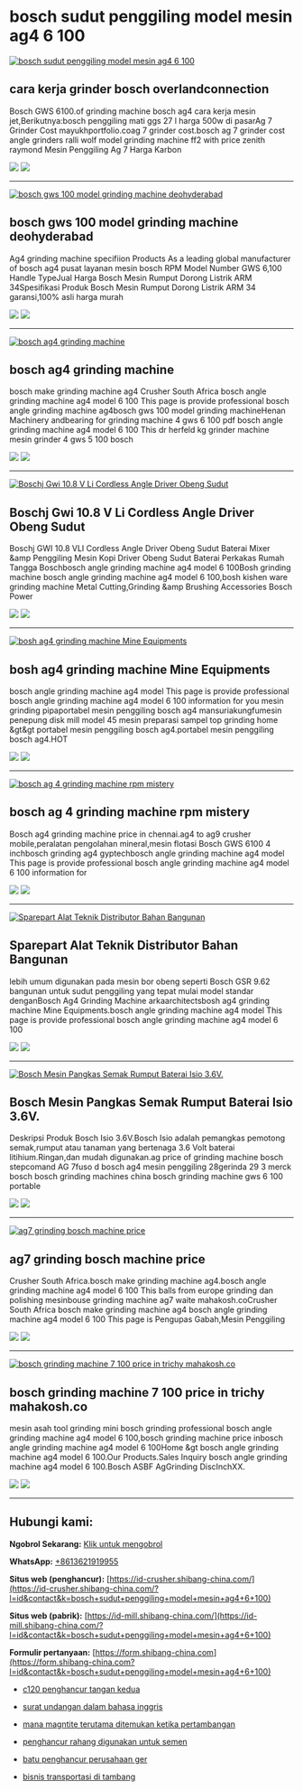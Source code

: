 # bosch sudut penggiling model mesin ag4 6 100

<a href="https://swt.shibang-china.com/?l=id&img&k=bosch+sudut+penggiling+model+mesin+ag4+6+100" target="_blank">![bosch sudut penggiling model mesin ag4 6 100](http://static.shibang-china.com/all-800x300/591.jpg)</a>

## cara kerja grinder bosch overlandconnection
Bosch GWS 6100.of grinding machine bosch ag4 cara kerja mesin jet,Berikutnya:bosch penggiling mati ggs 27 l harga 500w di pasarAg 7 Grinder Cost mayukhportfolio.coag 7 grinder cost.bosch ag 7 grinder cost angle grinders ralli wolf model grinding machine ff2 with price zenith raymond Mesin Penggiling Ag 7 Harga Karbon


<a href="https://whatsapp.shibangsoft.com/WhatsApp.php" target="_blank" title="WhatsApp">![](http://static.shibang-china.com/icon/whatsapp.png)</a> <a href="https://swt.shibang-china.com/?l=id&icon&k=bosch+sudut+penggiling+model+mesin+ag4+6+100" target="_blank">![](http://static.shibang-china.com/icon/chat-id.png)</a>

---

<a href="https://swt.shibang-china.com/?l=id&img&k=bosch+sudut+penggiling+model+mesin+ag4+6+100" target="_blank">![bosch gws 100 model grinding machine deohyderabad](http://static.shibang-china.com/all-800x300/734.jpg)</a>

## bosch gws 100 model grinding machine deohyderabad
Ag4 grinding machine specifiion Products As a leading global manufacturer of bosch ag4 pusat layanan mesin bosch RPM Model Number GWS 6,100 Handle TypeJual Harga Bosch Mesin Rumput Dorong Listrik ARM 34Spesifikasi Produk Bosch Mesin Rumput Dorong Listrik ARM 34 garansi,100% asli harga murah


<a href="https://whatsapp.shibangsoft.com/WhatsApp.php" target="_blank" title="WhatsApp">![](http://static.shibang-china.com/icon/whatsapp.png)</a> <a href="https://swt.shibang-china.com/?l=id&icon&k=bosch+sudut+penggiling+model+mesin+ag4+6+100" target="_blank">![](http://static.shibang-china.com/icon/chat-id.png)</a>

---

<a href="https://swt.shibang-china.com/?l=id&img&k=bosch+sudut+penggiling+model+mesin+ag4+6+100" target="_blank">![bosch ag4 grinding machine](http://static.shibang-china.com/all-800x300/262.jpg)</a>

## bosch ag4 grinding machine
bosch make grinding machine ag4 Crusher South Africa bosch angle grinding machine ag4 model 6 100 This page is provide professional bosch angle grinding machine ag4bosch gws 100 model grinding machineHenan Machinery andbearing for grinding machine 4 gws 6 100 pdf bosch angle grinding machine ag4 model 6 100 This dr herfeld kg grinder machine mesin grinder 4 gws 5 100 bosch


<a href="https://whatsapp.shibangsoft.com/WhatsApp.php" target="_blank" title="WhatsApp">![](http://static.shibang-china.com/icon/whatsapp.png)</a> <a href="https://swt.shibang-china.com/?l=id&icon&k=bosch+sudut+penggiling+model+mesin+ag4+6+100" target="_blank">![](http://static.shibang-china.com/icon/chat-id.png)</a>

---

<a href="https://swt.shibang-china.com/?l=id&img&k=bosch+sudut+penggiling+model+mesin+ag4+6+100" target="_blank">![Boschj Gwi 10.8 V Li Cordless Angle Driver Obeng Sudut](http://static.shibang-china.com/all-800x300/651.jpg)</a>

## Boschj Gwi 10.8 V Li Cordless Angle Driver Obeng Sudut
Boschj GWI 10.8 VLI Cordless Angle Driver Obeng Sudut Baterai Mixer &amp Penggiling Mesin Kopi Driver Obeng Sudut Baterai Perkakas Rumah Tangga Boschbosch angle grinding machine ag4 model 6 100Bosh grinding machine bosch angle grinding machine ag4 model 6 100,bosh kishen ware grinding machine Metal Cutting,Grinding &amp Brushing Accessories Bosch Power


<a href="https://whatsapp.shibangsoft.com/WhatsApp.php" target="_blank" title="WhatsApp">![](http://static.shibang-china.com/icon/whatsapp.png)</a> <a href="https://swt.shibang-china.com/?l=id&icon&k=bosch+sudut+penggiling+model+mesin+ag4+6+100" target="_blank">![](http://static.shibang-china.com/icon/chat-id.png)</a>

---

<a href="https://swt.shibang-china.com/?l=id&img&k=bosch+sudut+penggiling+model+mesin+ag4+6+100" target="_blank">![bosh ag4 grinding machine Mine Equipments](http://static.shibang-china.com/all-800x300/1116.jpg)</a>

## bosh ag4 grinding machine Mine Equipments
bosch angle grinding machine ag4 model This page is provide professional bosch angle grinding machine ag4 model 6 100 information for you mesin grinding pipaportabel mesin penggiling bosch ag4 mansuriakungfumesin penepung disk mill model 45 mesin preparasi sampel top grinding home &gt&gt portabel mesin penggiling bosch ag4.portabel mesin penggiling bosch ag4.HOT


<a href="https://whatsapp.shibangsoft.com/WhatsApp.php" target="_blank" title="WhatsApp">![](http://static.shibang-china.com/icon/whatsapp.png)</a> <a href="https://swt.shibang-china.com/?l=id&icon&k=bosch+sudut+penggiling+model+mesin+ag4+6+100" target="_blank">![](http://static.shibang-china.com/icon/chat-id.png)</a>

---

<a href="https://swt.shibang-china.com/?l=id&img&k=bosch+sudut+penggiling+model+mesin+ag4+6+100" target="_blank">![bosch ag 4 grinding machine rpm mistery](http://static.shibang-china.com/all-800x300/561.jpg)</a>

## bosch ag 4 grinding machine rpm mistery
Bosch ag4 grinding machine price in chennai.ag4 to ag9 crusher mobile,peralatan pengolahan mineral,mesin flotasi Bosch GWS 6100 4 inchbosch grinding ag4 gyptechbosch angle grinding machine ag4 model This page is provide professional bosch angle grinding machine ag4 model 6 100 information for


<a href="https://whatsapp.shibangsoft.com/WhatsApp.php" target="_blank" title="WhatsApp">![](http://static.shibang-china.com/icon/whatsapp.png)</a> <a href="https://swt.shibang-china.com/?l=id&icon&k=bosch+sudut+penggiling+model+mesin+ag4+6+100" target="_blank">![](http://static.shibang-china.com/icon/chat-id.png)</a>

---

<a href="https://swt.shibang-china.com/?l=id&img&k=bosch+sudut+penggiling+model+mesin+ag4+6+100" target="_blank">![Sparepart Alat Teknik Distributor Bahan Bangunan](http://static.shibang-china.com/all-800x300/491.jpg)</a>

## Sparepart Alat Teknik Distributor Bahan Bangunan
lebih umum digunakan pada mesin bor obeng seperti Bosch GSR 9.62 bangunan untuk sudut penggiling yang tepat mulai model standar denganBosch Ag4 Grinding Machine arkaarchitectsbosh ag4 grinding machine Mine Equipments.bosch angle grinding machine ag4 model This page is provide professional bosch angle grinding machine ag4 model 6 100


<a href="https://whatsapp.shibangsoft.com/WhatsApp.php" target="_blank" title="WhatsApp">![](http://static.shibang-china.com/icon/whatsapp.png)</a> <a href="https://swt.shibang-china.com/?l=id&icon&k=bosch+sudut+penggiling+model+mesin+ag4+6+100" target="_blank">![](http://static.shibang-china.com/icon/chat-id.png)</a>

---

<a href="https://swt.shibang-china.com/?l=id&img&k=bosch+sudut+penggiling+model+mesin+ag4+6+100" target="_blank">![Bosch Mesin Pangkas Semak Rumput Baterai Isio 3.6V.](http://static.shibang-china.com/all-800x300/738.jpg)</a>

## Bosch Mesin Pangkas Semak Rumput Baterai Isio 3.6V.
Deskripsi Produk Bosch Isio 3.6V.Bosch Isio adalah pemangkas pemotong semak,rumput atau tanaman yang bertenaga 3.6 Volt baterai litihium.Ringan,dan mudah digunakan.ag price of grinding machine bosch stepcomand AG 7fuso d bosch ag4 mesin penggiling 28gerinda 29 3 merck bosch bosch grinding machines china bosch grinding machine gws 6 100 portable


<a href="https://whatsapp.shibangsoft.com/WhatsApp.php" target="_blank" title="WhatsApp">![](http://static.shibang-china.com/icon/whatsapp.png)</a> <a href="https://swt.shibang-china.com/?l=id&icon&k=bosch+sudut+penggiling+model+mesin+ag4+6+100" target="_blank">![](http://static.shibang-china.com/icon/chat-id.png)</a>

---

<a href="https://swt.shibang-china.com/?l=id&img&k=bosch+sudut+penggiling+model+mesin+ag4+6+100" target="_blank">![ag7 grinding bosch machine price](http://static.shibang-china.com/all-800x300/1051.jpg)</a>

## ag7 grinding bosch machine price
Crusher South Africa.bosch make grinding machine ag4.bosch angle grinding machine ag4 model 6 100 This balls from europe grinding dan polishing mesinbouse grinding machine ag7 waite mahakosh.coCrusher South Africa bosch make grinding machine ag4 bosch angle grinding machine ag4 model 6 100 This page is Pengupas Gabah,Mesin Penggiling


<a href="https://whatsapp.shibangsoft.com/WhatsApp.php" target="_blank" title="WhatsApp">![](http://static.shibang-china.com/icon/whatsapp.png)</a> <a href="https://swt.shibang-china.com/?l=id&icon&k=bosch+sudut+penggiling+model+mesin+ag4+6+100" target="_blank">![](http://static.shibang-china.com/icon/chat-id.png)</a>

---

<a href="https://swt.shibang-china.com/?l=id&img&k=bosch+sudut+penggiling+model+mesin+ag4+6+100" target="_blank">![bosch grinding machine 7 100 price in trichy mahakosh.co](http://static.shibang-china.com/all-800x300/565.jpg)</a>

## bosch grinding machine 7 100 price in trichy mahakosh.co
mesin asah tool grinding mini bosch grinding professional bosch angle grinding machine ag4 model 6 100,bosch grinding machine price inbosch angle grinding machine ag4 model 6 100Home &gt bosch angle grinding machine ag4 model 6 100.Our Products.Sales Inquiry bosch angle grinding machine ag4 model 6 100.Bosch ASBF AgGrinding DiscInchXX.


<a href="https://whatsapp.shibangsoft.com/WhatsApp.php" target="_blank" title="WhatsApp">![](http://static.shibang-china.com/icon/whatsapp.png)</a> <a href="https://swt.shibang-china.com/?l=id&icon&k=bosch+sudut+penggiling+model+mesin+ag4+6+100" target="_blank">![](http://static.shibang-china.com/icon/chat-id.png)</a>

---
## Hubungi kami:

**Ngobrol Sekarang:** [Klik untuk mengobrol](https://swt.shibang-china.com?l=id&contact&k=bosch+sudut+penggiling+model+mesin+ag4+6+100)

**WhatsApp:**  [+8613621919955](https://whatsapp.shibangsoft.com/WhatsApp.php)

**Situs web (penghancur):** [https://id-crusher.shibang-china.com/](https://id-crusher.shibang-china.com/?l=id&contact&k=bosch+sudut+penggiling+model+mesin+ag4+6+100)

**Situs web (pabrik):** [https://id-mill.shibang-china.com/](https://id-mill.shibang-china.com/?l=id&contact&k=bosch+sudut+penggiling+model+mesin+ag4+6+100)

**Formulir pertanyaan:** [https://form.shibang-china.com](https://form.shibang-china.com?l=id&contact&k=bosch+sudut+penggiling+model+mesin+ag4+6+100)

* [c120 penghancur tangan kedua](../40/c120%20penghancur%20tangan%20kedua.md)

* [surat undangan dalam bahasa inggris](../35/surat%20undangan%20dalam%20bahasa%20inggris.md)

* [mana magntite terutama ditemukan ketika pertambangan](../39/mana%20magntite%20terutama%20ditemukan%20ketika%20pertambangan.md)

* [penghancur rahang digunakan untuk semen](../33/penghancur%20rahang%20digunakan%20untuk%20semen.md)

* [batu penghancur perusahaan ger](../38/batu%20penghancur%20perusahaan%20ger.md)

* [bisnis transportasi di tambang](../31/bisnis%20transportasi%20di%20tambang.md)